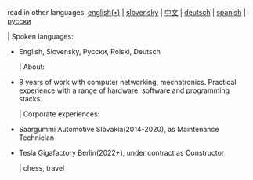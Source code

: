 read in other languages: [english(•)](https://github.com/samuelPapranec/samuelPapranec/blob/main/README.md/) | [slovensky](https://github.com/samuelPapranec/samuelPapranec/blob/main/README_sk.md/) | [中文](https://github.com/samuelPapranec/samuelPapranec/blob/main/README_cn.md/) | [deutsch](https://github.com/samuelPapranec/samuelPapranec/blob/main/README_cn.md/) | [spanish](https://github.com/samuelPapranec/samuelPapranec/blob/main/README_cn.md/) | [русски](https://github.com/samuelPapranec/samuelPapranec/blob/main/README_ru.md/) 
<p align=“center”>

   | Spoken languages:
* English, Slovensky, Pусски, Polski, Deutsch 

   | About: 
* 8 years of work with computer networking, mechatronics. Practical experience with a range of hardware, software and programming stacks.

   | Corporate experiences: 
* Saargummi Automotive Slovakia(2014-2020),  as Maintenance Technician
* Tesla Gigafactory Berlin(2022+),  under contract as Constructor

   |  chess, travel
